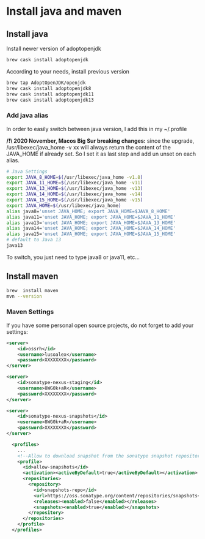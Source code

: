 # Install java and maven

## Install java

Install newer version of adoptopenjdk

```bash
brew cask install adoptopenjdk
```

According to your needs, install previous version
```bash
brew tap AdoptOpenJDK/openjdk
brew cask install adoptopenjdk8
brew cask install adoptopenjdk11
brew cask install adoptopenjdk13
```

### Add java alias

In order to easily switch between java version, I add this in my ~/.profile

**/!\ 2020 November, Macos Big Sur breaking changes:** since the upgrade, /usr/libexec/java_home -v xx will always return the content of the JAVA_HOME if already set. So I set it as last step and add un unset on each alias.

```bash
# Java Settings
export JAVA_8_HOME=$(/usr/libexec/java_home -v1.8)
export JAVA_11_HOME=$(/usr/libexec/java_home -v11)
export JAVA_13_HOME=$(/usr/libexec/java_home -v13)
export JAVA_14_HOME=$(/usr/libexec/java_home -v14)
export JAVA_15_HOME=$(/usr/libexec/java_home -v15)
export JAVA_HOME=$(/usr/libexec/java_home)
alias java8='unset JAVA_HOME; export JAVA_HOME=$JAVA_8_HOME'
alias java11='unset JAVA_HOME; export JAVA_HOME=$JAVA_11_HOME'
alias java13='unset JAVA_HOME; export JAVA_HOME=$JAVA_13_HOME'
alias java14='unset JAVA_HOME; export JAVA_HOME=$JAVA_14_HOME'
alias java15='unset JAVA_HOME; export JAVA_HOME=$JAVA_15_HOME'
# default to Java 13
java13
```
To switch, you just need to type java8 or java11, etc...

## Install maven

```bash
brew  install maven
mvn --version
```

### Maven Settings

If you have some personal open source projects, do not forget to add your settings:

```XML
<server>
    <id>ossrh</id>
    <username>lusoalex</username>
    <password>XXXXXXXX</password>
</server>

<server>
    <id>sonatype-nexus-staging</id>
    <username>8WG0k+aR</username>
    <password>XXXXXXXX</password>
</server>

<server>
    <id>sonatype-nexus-snapshots</id>
    <username>8WG0k+aR</username>
    <password>XXXXXXXX</password>
</server>
```

```XML
  <profiles>
    ...
    <!--Allow to download snapshot from the sonatype snapshot repository-->
    <profile>
      <id>allow-snapshots</id>
      <activation><activeByDefault>true</activeByDefault></activation>
      <repositories>
        <repository>
          <id>snapshots-repo</id>
          <url>https://oss.sonatype.org/content/repositories/snapshots</url>
          <releases><enabled>false</enabled></releases>
          <snapshots><enabled>true</enabled></snapshots>
        </repository>
      </repositories>
    </profile>
  </profiles>
```